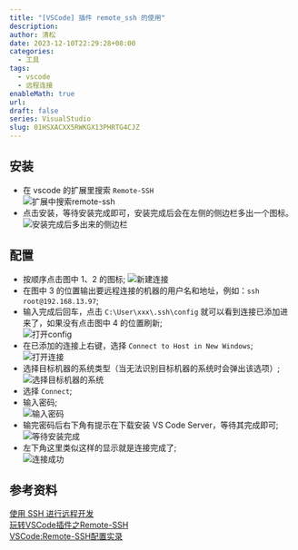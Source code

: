 ```yaml
---
title: "[VSCode] 插件 remote_ssh 的使用"
description: 
author: 清松
date: 2023-12-10T22:29:28+08:00
categories:
  - 工具
tags:
  - vscode
  - 远程连接
enableMath: true
url: 
draft: false
series: VisualStudio
slug: 01HSXACXX5RWKGX13PHRTG4CJZ
---
```

## 安装
- 在 vscode 的扩展里搜索 `Remote-SSH`  
![扩展中搜索remote-ssh](https://raw.githubusercontent.com/coderqs/wiki_img/master/%E5%B7%A5%E5%85%B7/%E7%BC%96%E7%A8%8B%E5%B7%A5%E5%85%B7/IDE/vscode/%E6%89%A9%E5%B1%95%E4%B8%AD%E6%90%9C%E7%B4%A2remote-ssh.PNG)  
- 点击安装，等待安装完成即可，安装完成后会在左侧的侧边栏多出一个图标。  
![安装完成后多出来的侧边栏](https://raw.githubusercontent.com/coderqs/wiki_img/master/%E5%B7%A5%E5%85%B7/%E7%BC%96%E7%A8%8B%E5%B7%A5%E5%85%B7/IDE/vscode/%E5%AE%89%E8%A3%85%E5%AE%8C%E6%88%90%E5%90%8E%E5%A4%9A%E5%87%BA%E6%9D%A5%E7%9A%84%E4%BE%A7%E8%BE%B9%E6%A0%8F.PNG)  

## 配置
- 按顺序点击图中 1、2 的图标; 
![新建连接](https://raw.githubusercontent.com/coderqs/wiki_img/master/%E5%B7%A5%E5%85%B7/%E7%BC%96%E7%A8%8B%E5%B7%A5%E5%85%B7/IDE/vscode/%E6%96%B0%E5%BB%BA%E8%BF%9E%E6%8E%A5.png)   
- 在图中 3 的位置输出要远程连接的机器的用户名和地址，例如：`ssh root@192.168.13.97`;  
- 输入完成后回车，点击 `C:\User\xxx\.ssh\config` 就可以看到连接已添加进来了，如果没有点击图中 4 的位置刷新;  
![打开config](https://raw.githubusercontent.com/coderqs/wiki_img/master/%E5%B7%A5%E5%85%B7/%E7%BC%96%E7%A8%8B%E5%B7%A5%E5%85%B7/IDE/vscode/%E6%89%93%E5%BC%80config.png)  
- 在已添加的连接上右键，选择 `Connect to Host in New Windows`;  
![打开连接](https://raw.githubusercontent.com/coderqs/wiki_img/master/%E5%B7%A5%E5%85%B7/%E7%BC%96%E7%A8%8B%E5%B7%A5%E5%85%B7/IDE/vscode/%E6%89%93%E5%BC%80%E8%BF%9E%E6%8E%A5.jpg)  
- 选择目标机器的系统类型（当无法识别目标机器的系统时会弹出该选项）;  
![选择目标机器的系统](https://raw.githubusercontent.com/coderqs/wiki_img/master/%E5%B7%A5%E5%85%B7/%E7%BC%96%E7%A8%8B%E5%B7%A5%E5%85%B7/IDE/vscode/%E9%80%89%E6%8B%A9%E7%9B%AE%E6%A0%87%E6%9C%BA%E5%99%A8%E7%9A%84%E7%B3%BB%E7%BB%9F.jpg)  
- 选择 `Connect`;  
- 输入密码;  
![输入密码](https://raw.githubusercontent.com/coderqs/wiki_img/master/%E5%B7%A5%E5%85%B7/%E7%BC%96%E7%A8%8B%E5%B7%A5%E5%85%B7/IDE/vscode/%E8%BE%93%E5%85%A5%E5%AF%86%E7%A0%81.png)  
- 输完密码后右下角有提示在下载安装 VS Code Server，等待其完成即可;  
![等待安装完成](https://raw.githubusercontent.com/coderqs/wiki_img/master/%E5%B7%A5%E5%85%B7/%E7%BC%96%E7%A8%8B%E5%B7%A5%E5%85%B7/IDE/vscode/%E8%BE%93%E5%85%A5%E5%AF%86%E7%A0%81%E5%90%8E%E7%AD%89%E5%BE%85%E5%AE%89%E8%A3%85%E5%AE%8C%E6%88%90.jpg)  
- 左下角这里类似这样的显示就是连接完成了;  
![连接成功](https://raw.githubusercontent.com/coderqs/wiki_img/master/%E5%B7%A5%E5%85%B7/%E7%BC%96%E7%A8%8B%E5%B7%A5%E5%85%B7/IDE/vscode/%E8%BF%9E%E6%8E%A5%E6%88%90%E5%8A%9F.png)  

## 参考资料
[使用 SSH 进行远程开发](https://code.visualstudio.com/docs/remote/ssh#_getting-started)    
[玩转VSCode插件之Remote-SSH](https://www.cnblogs.com/liyufeia/p/11405779.html)    
[VSCode:Remote-SSH配置实录](https://blog.csdn.net/sixdaycoder/article/details/89947893)    
 